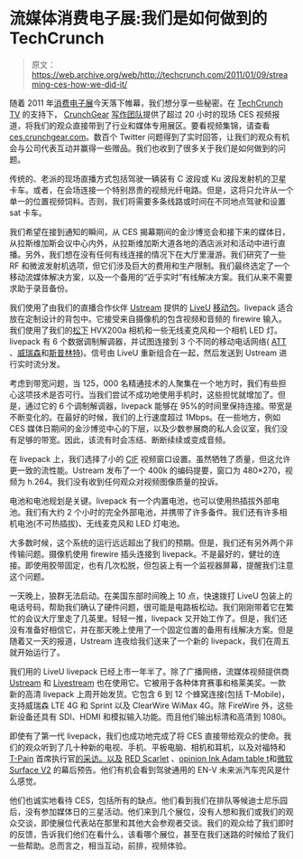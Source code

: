 # 流媒体消费电子展:我们是如何做到的 TechCrunch

> 原文：<https://web.archive.org/web/http://techcrunch.com/2011/01/09/streaming-ces-how-we-did-it/>

随着 2011 年[消费电子展](https://web.archive.org/web/20230202234521/http://cesweb.org/)今天落下帷幕，我们想分享一些秘密。在 [TechCrunch TV](https://web.archive.org/web/20230202234521/http://techcrunch.tv/) 的支持下， [CrunchGear](https://web.archive.org/web/20230202234521/http://www.crunchgear.com/) [写作团队](https://web.archive.org/web/20230202234521/http://www.crunchgear.com/about/)提供了超过 20 小时的现场 CES 视频报道，将我们的观众直接带到了行业和媒体专用展区。要看视频集锦，请查看[ces.crunchgear.com](https://web.archive.org/web/20230202234521/http://ces.crunchgear.com/)。数百个 Twitter 问题得到了实时回答，让我们的观众有机会与公司代表互动并赢得一些赠品。我们也收到了很多关于我们是如何做到的问题。

传统的、老派的现场直播方式包括驾驶一辆装有 C 波段或 Ku 波段发射机的卫星卡车。或者，在会场连接一个特别昂贵的视频光纤电路。但是，这将只允许从一个单一的位置视频饲料。否则，我们将需要多条线路或时间在不同地点驾驶和设置 sat 卡车。

我们希望在接到通知的瞬间，从 CES 揭幕期间的金沙博览会和接下来的媒体日，从拉斯维加斯会议中心内外，从拉斯维加斯大道各地的酒店派对和活动中进行直播。另外，我们想在没有任何有线连接的情况下在大厅里漫游。我们研究了一些 RF 和微波发射机选项，但它们涉及巨大的费用和生产限制。我们最终选定了一个移动流媒体解决方案，以及一个备用的“近乎实时”有线解决方案。我们从来不需要求助于录音备份。

我们使用了由我们的直播合作伙伴 [Ustream](https://web.archive.org/web/20230202234521/http://www.crunchbase.com/company/ustream) 提供的 [LiveU](https://web.archive.org/web/20230202234521/http://www.crunchbase.com/company/liveu) [移动包](https://web.archive.org/web/20230202234521/http://www.ustream.tv/production-services/mobile-package)。livepack 适合放在定制设计的背包中。它接受来自摄像机的包含视频和音频的 firewire 输入。我们使用了我们的[松下](https://web.archive.org/web/20230202234521/http://www.crunchbase.com/company/panasonic) HVX200a 相机和一些无线麦克风和一个相机 LED 灯。livepack 有 6 个数据调制解调器，并试图连接到 3 个不同的移动电话网络( [ATT](https://web.archive.org/web/20230202234521/http://www.crunchbase.com/company/at-t) 、[威瑞森](https://web.archive.org/web/20230202234521/http://www.crunchbase.com/company/verizon)和[斯普林特](https://web.archive.org/web/20230202234521/http://www.crunchbase.com/company/sprint-nextel))。信号由 LiveU 重新组合在一起，然后发送到 Ustream 进行实时流分发。

考虑到带宽问题，当 125，000 名精通技术的人聚集在一个地方时，我们有些担心这项技术是否可行。当我们尝试不成功地使用手机时，这些担忧就增加了。但是，通过它的 6 个调制解调器，livepack 能够在 95%的时间里保持连接。带宽是不断变化的。在最好的时候，我们的上行速度超过 1Mbps。在一些地方，例如 CES 媒体日期间的金沙博览中心的下层，以及少数参展商的私人会议室，我们没有足够的带宽。因此，该流有时会冻结、断断续续或变成音频。

在 livepack 上，我们选择了小的 [CIF](https://web.archive.org/web/20230202234521/http://en.wikipedia.org/wiki/Common_Intermediate_Format) 视频窗口设置。虽然牺牲了质量，但这允许更一致的流性能。Ustream 发布了一个 400k 的编码提要，窗口为 480×270，视频为 h.264。我们没有收到任何观众对视频图像质量的投诉。

电池和电池规划是关键。livepack 有一个内置电池，也可以使用热插拔外部电池。我们有大约 2 个小时的完全外部电池，并携带了许多备件。我们还有许多相机电池(不可热插拔)、无线麦克风和 LED 灯电池。

大多数时候，这个系统的运行远远超出了我们的预期。但是，我们还有另外两个非传输问题。摄像机使用 firewire 插头连接到 livepack。不是最好的，健壮的连接。即使用胶带固定，也有几次松脱，但包装上有一个监视器屏幕，提醒我们注意这个问题。

一天晚上，狼群无法启动。在美国东部时间晚上 10 点，快速拨打 LiveU 包装上的电话号码，帮助我们确认了硬件问题，很可能是电路板松动。我们刚刚带着它在繁忙的会议大厅里走了几英里。轻轻一推，livepack 又开始工作了。但是，我们还没有准备好相信它，并在那天晚上使用了一个固定位置的备用有线解决方案。但是随着又一天的报道，Ustream 连夜给我们送来了一个新的 livepack，我们在周五就开始运行了。

我们用的 LiveU livepack 已经上市一年半了。除了广播网络，流媒体视频提供商 [Ustream](https://web.archive.org/web/20230202234521/http://www.crunchbase.com/company/ustream) 和 [Livestream](https://web.archive.org/web/20230202234521/http://www.crunchbase.com/company/livestream) 也在使用它。它被用于各种体育赛事和格莱美奖。一款新的高清 livepack 上周开始发货。它包含 6 到 12 个蜂窝连接(包括 T-Mobile)，支持威瑞森 LTE 4G 和 Sprint 以及 ClearWire WiMax 4G。除 FireWire 外，这些新设备还具有 SDI、HDMI 和模拟输入功能。而且他们输出标清和高清到 1080i。

即使有了第一代 livepack，我们也成功地完成了将 CES 直接带给观众的使命。我们的观众听到了几十种新的电视、手机、平板电脑、相机和耳机，以及对福特和 [T-Pain](https://web.archive.org/web/20230202234521/http://ces.crunchgear.com/2011/01/greg-talks-to-t-pain-about-the-new-i-am-t-pain-microphone/) 首席执行官[的采访。以及](https://web.archive.org/web/20230202234521/http://ces.crunchgear.com/2011/01/we-interview-alan-mulally-ceo-of-ford/) [RED Scarlet](https://web.archive.org/web/20230202234521/http://ces.crunchgear.com/2011/01/hands-on-with-the-red-scarlet-video-coming/) 、[opinion Ink Adam table t](https://web.archive.org/web/20230202234521/http://ces.crunchgear.com/2011/01/our-hands-on-with-the-notion-ink-adam-tablet/)和[微软 Surface V2](https://web.archive.org/web/20230202234521/http://ces.crunchgear.com/2011/01/hands-on-video-surface-v2-at-ces/) 的幕后预告。他们有机会看到驾驶通用的 EN-V 未来派汽车兜风是什么感觉。

他们也诚实地看待 CES，包括所有的缺点。他们看到我们在排队等候迪士尼乐园后，没有参加媒体日的三星活动。他们来到几个展位，没有人想和我们或我们的观众交谈，即使展位代表站在那里和其他大会参观者交谈。我们的观众给了我们即时的反馈，告诉我们他们在看什么，该看哪个展位，甚至在我们迷路的时候给了我们一些帮助。总而言之，相当互动，前排，视频体验。